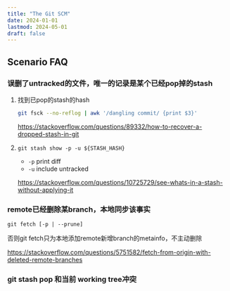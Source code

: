 ```yaml
---
title: "The Git SCM"
date: 2024-01-01
lastmod: 2024-05-01
draft: false
---
```


## Scenario FAQ

### 误删了untracked的文件，唯一的记录是某个已经pop掉的stash

1. 找到已pop的stash的hash
    
    ```bash
    git fsck --no-reflog | awk '/dangling commit/ {print $3}'
    ```
    https://stackoverflow.com/questions/89332/how-to-recover-a-dropped-stash-in-git

2. `git stash show -p -u ${STASH_HASH}`

    - `-p`  print diff
    - `-u`  include untracked

    https://stackoverflow.com/questions/10725729/see-whats-in-a-stash-without-applying-it


### remote已经删除某branch，本地同步该事实

`git fetch [-p | --prune]`


否则git fetch只为本地添加remote新增branch的metainfo，不主动删除

https://stackoverflow.com/questions/5751582/fetch-from-origin-with-deleted-remote-branches

### git stash pop 和当前 working tree冲突

